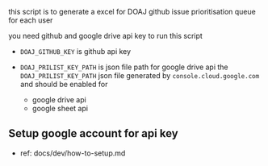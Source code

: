 this script is to generate a excel for DOAJ github issue prioritisation queue for each user

you need github and google drive api key to run this script
* `DOAJ_GITHUB_KEY` is github api key

* `DOAJ_PRILIST_KEY_PATH` is json file path for google drive api
the `DOAJ_PRILIST_KEY_PATH` json file generated by `console.cloud.google.com` and should be enabled for
    * google drive api
    * google sheet api

Setup google account for api key
------------------------------------------
* ref: docs/dev/how-to-setup.md